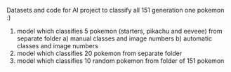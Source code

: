 Datasets and code for AI project to classify all 151 generation one pokemon :)


1. model which classifies 5 pokemon (starters, pikachu and eeveee) from separate folder
   a) manual classes and image numbers
   b) automatic classes and image numbers
3. model which classifies 20 pokemon from separate folder
4. model which classifies 10 random pokemon from folder of 151 pokemon
